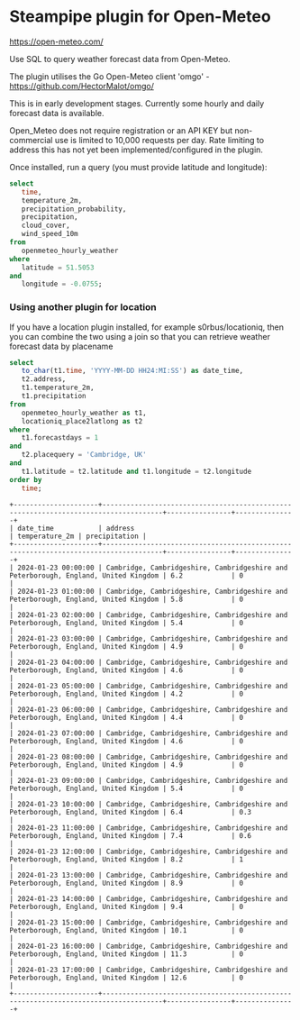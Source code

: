 # Steampipe plugin for Open-Meteo

https://open-meteo.com/

Use SQL to query weather forecast data from Open-Meteo.

The plugin utilises the Go Open-Meteo client 'omgo' - https://github.com/HectorMalot/omgo/

This is in early development stages. Currently some hourly and daily forecast data is available.

Open_Meteo does not require registration or an API KEY but non-commercial use is limited to 10,000 requests per day. Rate limiting to address this has not yet been implemented/configured in the plugin.

Once installed, run a query (you must provide latitude and longitude):

```sql
select
   time,
   temperature_2m,
   precipitation_probability,
   precipitation,
   cloud_cover,
   wind_speed_10m
from
   openmeteo_hourly_weather
where
   latitude = 51.5053
and
   longitude = -0.0755;
```

### Using another plugin for location
If you have a location plugin installed, for example s0rbus/locationiq, then you can combine the two using a join so that you can retrieve weather forecast data by placename

```sql
select
   to_char(t1.time, 'YYYY-MM-DD HH24:MI:SS') as date_time,
   t2.address,
   t1.temperature_2m,
   t1.precipitation
from
   openmeteo_hourly_weather as t1,
   locationiq_place2latlong as t2
where
   t1.forecastdays = 1
and
   t2.placequery = 'Cambridge, UK'
and
   t1.latitude = t2.latitude and t1.longitude = t2.longitude
order by
   time;
```

```
+---------------------+-------------------------------------------------------------------------------------+----------------+---------------+
| date_time           | address                                                                             | temperature_2m | precipitation |
+---------------------+-------------------------------------------------------------------------------------+----------------+---------------+
| 2024-01-23 00:00:00 | Cambridge, Cambridgeshire, Cambridgeshire and Peterborough, England, United Kingdom | 6.2            | 0             |
| 2024-01-23 01:00:00 | Cambridge, Cambridgeshire, Cambridgeshire and Peterborough, England, United Kingdom | 5.8            | 0             |
| 2024-01-23 02:00:00 | Cambridge, Cambridgeshire, Cambridgeshire and Peterborough, England, United Kingdom | 5.4            | 0             |
| 2024-01-23 03:00:00 | Cambridge, Cambridgeshire, Cambridgeshire and Peterborough, England, United Kingdom | 4.9            | 0             |
| 2024-01-23 04:00:00 | Cambridge, Cambridgeshire, Cambridgeshire and Peterborough, England, United Kingdom | 4.6            | 0             |
| 2024-01-23 05:00:00 | Cambridge, Cambridgeshire, Cambridgeshire and Peterborough, England, United Kingdom | 4.2            | 0             |
| 2024-01-23 06:00:00 | Cambridge, Cambridgeshire, Cambridgeshire and Peterborough, England, United Kingdom | 4.4            | 0             |
| 2024-01-23 07:00:00 | Cambridge, Cambridgeshire, Cambridgeshire and Peterborough, England, United Kingdom | 4.6            | 0             |
| 2024-01-23 08:00:00 | Cambridge, Cambridgeshire, Cambridgeshire and Peterborough, England, United Kingdom | 4.9            | 0             |
| 2024-01-23 09:00:00 | Cambridge, Cambridgeshire, Cambridgeshire and Peterborough, England, United Kingdom | 5.4            | 0             |
| 2024-01-23 10:00:00 | Cambridge, Cambridgeshire, Cambridgeshire and Peterborough, England, United Kingdom | 6.4            | 0.3           |
| 2024-01-23 11:00:00 | Cambridge, Cambridgeshire, Cambridgeshire and Peterborough, England, United Kingdom | 7.4            | 0.6           |
| 2024-01-23 12:00:00 | Cambridge, Cambridgeshire, Cambridgeshire and Peterborough, England, United Kingdom | 8.2            | 1             |
| 2024-01-23 13:00:00 | Cambridge, Cambridgeshire, Cambridgeshire and Peterborough, England, United Kingdom | 8.9            | 0             |
| 2024-01-23 14:00:00 | Cambridge, Cambridgeshire, Cambridgeshire and Peterborough, England, United Kingdom | 9.4            | 0             |
| 2024-01-23 15:00:00 | Cambridge, Cambridgeshire, Cambridgeshire and Peterborough, England, United Kingdom | 10.1           | 0             |
| 2024-01-23 16:00:00 | Cambridge, Cambridgeshire, Cambridgeshire and Peterborough, England, United Kingdom | 11.3           | 0             |
| 2024-01-23 17:00:00 | Cambridge, Cambridgeshire, Cambridgeshire and Peterborough, England, United Kingdom | 12.6           | 0             |
+---------------------+-------------------------------------------------------------------------------------+----------------+---------------+
```